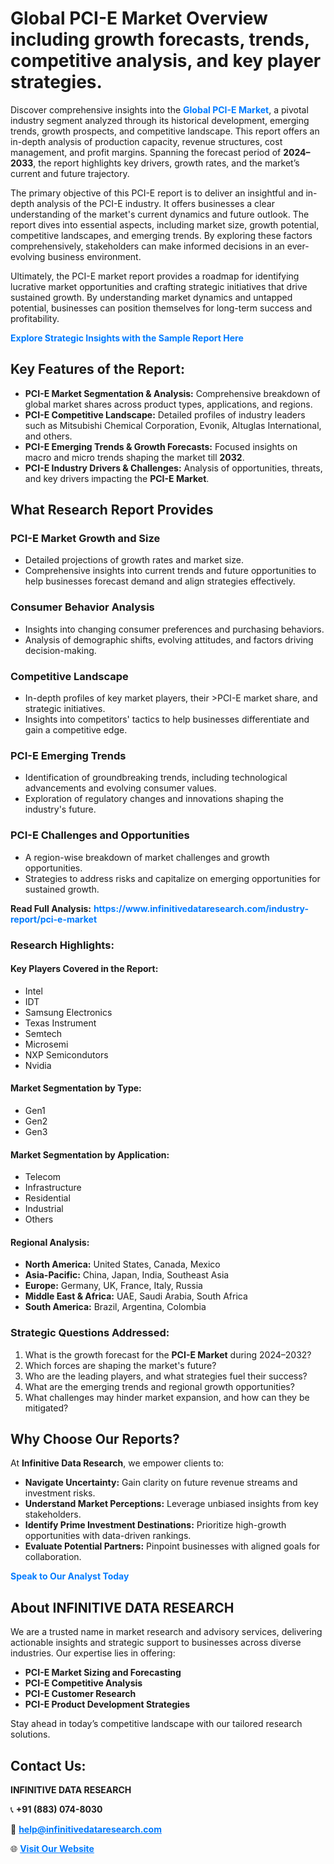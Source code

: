 <h1>Global PCI-E Market Overview including growth forecasts, trends, competitive analysis, and key player strategies.</h1>
<p>
Discover comprehensive insights into the 
<a href="https://www.infinitivedataresearch.com/industry-report/pci-e-market" rel="dofollow" style="color: #007BFF; text-decoration: none;"><strong>Global PCI-E Market</strong></a>, a pivotal industry segment analyzed through its historical development, emerging trends, growth prospects, and competitive landscape. This report offers an in-depth analysis of production capacity, revenue structures, cost management, and profit margins. Spanning the forecast period of <strong>2024–2033</strong>, the report highlights key drivers, growth rates, and the market’s current and future trajectory.
</p>
<p>
The primary objective of this PCI-E report is to deliver an insightful and in-depth analysis of the PCI-E industry. It offers businesses a clear understanding of the market's current dynamics and future outlook. The report dives into essential aspects, including market size, growth potential, competitive landscapes, and emerging trends. By exploring these factors comprehensively, stakeholders can make informed decisions in an ever-evolving business environment.
</p>
<p>
Ultimately, the PCI-E market report provides a roadmap for identifying lucrative market opportunities and crafting strategic initiatives that drive sustained growth. By understanding market dynamics and untapped potential, businesses can position themselves for long-term success and profitability.
</p>
<p>
<a href="https://www.infinitivedataresearch.com/request-sample/reportId=106495" style="color: #007BFF; text-decoration: none;"><strong>Explore Strategic Insights with the Sample Report Here</strong></a>
</p>

<h2>Key Features of the Report:</h2>
<ul>
<li><strong>PCI-E Market Segmentation & Analysis:</strong> Comprehensive breakdown of global market shares across product types, applications, and regions.</li>
<li><strong>PCI-E Competitive Landscape:</strong> Detailed profiles of industry leaders such as Mitsubishi Chemical Corporation, Evonik, Altuglas International, and others.</li>
<li><strong>PCI-E Emerging Trends & Growth Forecasts:</strong> Focused insights on macro and micro trends shaping the market till <strong>2032</strong>.</li>
<li><strong>PCI-E Industry Drivers & Challenges:</strong> Analysis of opportunities, threats, and key drivers impacting the <strong>PCI-E Market</strong>.</li>
</ul>

<h2>What Research Report Provides</h2>
<h3>PCI-E Market Growth and Size</h3>
<ul>
<li>Detailed projections of growth rates and market size.</li>
<li>Comprehensive insights into current trends and future opportunities to help businesses forecast demand and align strategies effectively.</li>
</ul>

<h3>Consumer Behavior Analysis</h3>
<ul>
<li>Insights into changing consumer preferences and purchasing behaviors.</li>
<li>Analysis of demographic shifts, evolving attitudes, and factors driving decision-making.</li>
</ul>

<h3>Competitive Landscape</h3>
<ul>
<li>In-depth profiles of key market players, their >PCI-E market share, and strategic initiatives.</li>
<li>Insights into competitors' tactics to help businesses differentiate and gain a competitive edge.</li>
</ul>

<h3>PCI-E Emerging Trends</h3>
<ul>
<li>Identification of groundbreaking trends, including technological advancements and evolving consumer values.</li>
<li>Exploration of regulatory changes and innovations shaping the industry's future.</li>
</ul>

<h3>PCI-E Challenges and Opportunities</h3>
<ul>
<li>A region-wise breakdown of market challenges and growth opportunities.</li>
<li>Strategies to address risks and capitalize on emerging opportunities for sustained growth.</li>
</ul>
<p><strong>Read Full Analysis:</strong> <a href="https://www.infinitivedataresearch.com/industry-report/pci-e-market" rel="dofollow" style="color: #007BFF; text-decoration: none;"><strong>https://www.infinitivedataresearch.com/industry-report/pci-e-market</strong></a></p>
<h3>Research Highlights:</h3>
<h4>Key Players Covered in the Report:</h4>
<ul><li>Intel</li><li>IDT</li><li>Samsung Electronics</li><li>Texas Instrument</li><li>Semtech</li><li>Microsemi</li><li>NXP Semicondutors</li><li>Nvidia</li></ul>
<h4>Market Segmentation by Type:</h4>
<ul><li>Gen1</li><li>Gen2</li><li>Gen3</li></ul>
<h4>Market Segmentation by Application:</h4>
<ul><li>Telecom</li><li>Infrastructure</li><li>Residential</li><li>Industrial</li><li>Others</li></ul>

<h4>Regional Analysis:</h4>
<ul>
<li><strong>North America:</strong> United States, Canada, Mexico</li>
<li><strong>Asia-Pacific:</strong> China, Japan, India, Southeast Asia</li>
<li><strong>Europe:</strong> Germany, UK, France, Italy, Russia</li>
<li><strong>Middle East & Africa:</strong> UAE, Saudi Arabia, South Africa</li>
<li><strong>South America:</strong> Brazil, Argentina, Colombia</li>
</ul>

<h3>Strategic Questions Addressed:</h3>
<ol>
<li>What is the growth forecast for the <strong>PCI-E Market</strong> during 2024–2032?</li>
<li>Which forces are shaping the market's future?</li>
<li>Who are the leading players, and what strategies fuel their success?</li>
<li>What are the emerging trends and regional growth opportunities?</li>
<li>What challenges may hinder market expansion, and how can they be mitigated?</li>
</ol>

<h2>Why Choose Our Reports?</h2>
<p>At <strong>Infinitive Data Research</strong>, we empower clients to:</p>
<ul>
<li><strong>Navigate Uncertainty:</strong> Gain clarity on future revenue streams and investment risks.</li>
<li><strong>Understand Market Perceptions:</strong> Leverage unbiased insights from key stakeholders.</li>
<li><strong>Identify Prime Investment Destinations:</strong> Prioritize high-growth opportunities with data-driven rankings.</li>
<li><strong>Evaluate Potential Partners:</strong> Pinpoint businesses with aligned goals for collaboration.</li>
</ul>
<p><a href="https://www.infinitivedataresearch.com/industry-report/pci-e-market" rel="dofollow" style="color: #007BFF; text-decoration: none;"><strong>Speak to Our Analyst Today</strong></a></p>

<h2>About INFINITIVE DATA RESEARCH</h2>
<p>We are a trusted name in market research and advisory services, delivering actionable insights and strategic support to businesses across diverse industries. Our expertise lies in offering:</p>
<ul>
<li><strong>PCI-E Market Sizing and Forecasting</strong></li>
<li><strong>PCI-E Competitive Analysis</strong></li>
<li><strong>PCI-E Customer Research</strong></li>
<li><strong>PCI-E Product Development Strategies</strong></li>
</ul>
<p>Stay ahead in today’s competitive landscape with our tailored research solutions.</p>

<h2>Contact Us:</h2>
<p><strong>INFINITIVE DATA RESEARCH</strong></p>
<p>📞 <strong>+91 (883) 074-8030</strong></p>
<p>📧 <strong><a href="mailto:help@infinitivedataresearch.com" style="color: #007BFF;">help@infinitivedataresearch.com</a></strong></p>
<p>🌐 <strong><a href="https://www.infinitivedataresearch.com" rel="dofollow" style="color: #007BFF;">Visit Our Website</a></strong></p>